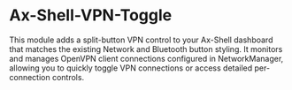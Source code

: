 # Ax-Shell-VPN-Toggle
This module adds a split-button VPN control to your Ax-Shell dashboard that matches the existing Network and Bluetooth button styling. It monitors and manages OpenVPN client connections configured in NetworkManager, allowing you to quickly toggle VPN connections or access detailed per-connection controls.
